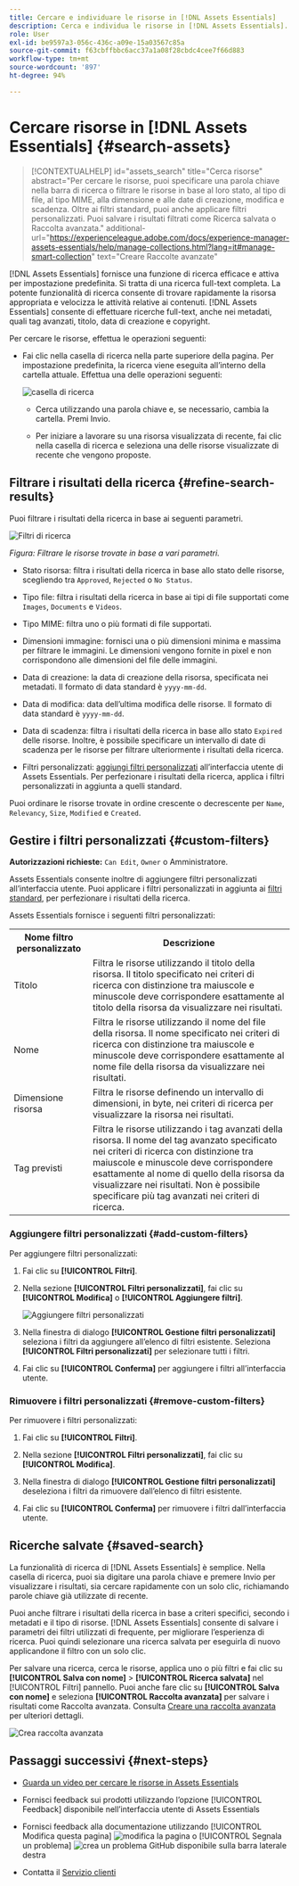 ```yaml
---
title: Cercare e individuare le risorse in [!DNL Assets Essentials]
description: Cerca e individua le risorse in [!DNL Assets Essentials].
role: User
exl-id: be9597a3-056c-436c-a09e-15a03567c85a
source-git-commit: f63cbffbbc6acc37a1a08f28cbdc4cee7f66d883
workflow-type: tm+mt
source-wordcount: '897'
ht-degree: 94%

---
```


# Cercare risorse in [!DNL Assets Essentials] {#search-assets}

>[!CONTEXTUALHELP]
>id="assets_search"
>title="Cerca risorse"
>abstract="Per cercare le risorse, puoi specificare una parola chiave nella barra di ricerca o filtrare le risorse in base al loro stato, al tipo di file, al tipo MIME, alla dimensione e alle date di creazione, modifica e scadenza. Oltre ai filtri standard, puoi anche applicare filtri personalizzati. Puoi salvare i risultati filtrati come Ricerca salvata o Raccolta avanzata."
>additional-url="https://experienceleague.adobe.com/docs/experience-manager-assets-essentials/help/manage-collections.html?lang=it#manage-smart-collection" text="Creare Raccolte avanzate"

[!DNL Assets Essentials] fornisce una funzione di ricerca efficace e attiva per impostazione predefinita. Si tratta di una ricerca full-text completa. La potente funzionalità di ricerca consente di trovare rapidamente la risorsa appropriata e velocizza le attività relative ai contenuti. [!DNL Assets Essentials] consente di effettuare ricerche full-text, anche nei metadati, quali tag avanzati, titolo, data di creazione e copyright.

Per cercare le risorse, effettua le operazioni seguenti:

* Fai clic nella casella di ricerca nella parte superiore della pagina. Per impostazione predefinita, la ricerca viene eseguita all’interno della cartella attuale. Effettua una delle operazioni seguenti:

   ![casella di ricerca](assets/search-box.png)

   * Cerca utilizzando una parola chiave e, se necessario, cambia la cartella. Premi Invio.

   * Per iniziare a lavorare su una risorsa visualizzata di recente, fai clic nella casella di ricerca e seleziona una delle risorse visualizzate di recente che vengono proposte.

## Filtrare i risultati della ricerca {#refine-search-results}

Puoi filtrare i risultati della ricerca in base ai seguenti parametri.

![Filtri di ricerca](assets/filters1.png)

*Figura: Filtrare le risorse trovate in base a vari parametri.*

* Stato risorsa: filtra i risultati della ricerca in base allo stato delle risorse, scegliendo tra `Approved`, `Rejected` o `No Status`.

* Tipo file: filtra i risultati della ricerca in base ai tipi di file supportati come `Images`, `Documents` e `Videos`.
* Tipo MIME: filtra uno o più formati di file supportati. <!-- TBD:  [supported file formats](/help/supported-file-formats.md). -->
* Dimensioni immagine: fornisci una o più dimensioni minima e massima per filtrare le immagini. Le dimensioni vengono fornite in pixel e non corrispondono alle dimensioni del file delle immagini.
* Data di creazione: la data di creazione della risorsa, specificata nei metadati. Il formato di data standard è `yyyy-mm-dd`.
* Data di modifica: data dell’ultima modifica delle risorse. Il formato di data standard è `yyyy-mm-dd`.

* Data di scadenza: filtra i risultati della ricerca in base allo stato `Expired` delle risorse. Inoltre, è possibile specificare un intervallo di date di scadenza per le risorse per filtrare ulteriormente i risultati della ricerca.

* Filtri personalizzati: [aggiungi filtri personalizzati](#custom-filters) all’interfaccia utente di Assets Essentials. Per perfezionare i risultati della ricerca, applica i filtri personalizzati in aggiunta a quelli standard.

Puoi ordinare le risorse trovate in ordine crescente o decrescente per `Name`, `Relevancy`, `Size`, `Modified` e `Created`.

## Gestire i filtri personalizzati {#custom-filters}

**Autorizzazioni richieste:** `Can Edit`, `Owner` o Amministratore.

Assets Essentials consente inoltre di aggiungere filtri personalizzati all’interfaccia utente. Puoi applicare i filtri personalizzati in aggiunta ai [filtri standard](#refine-search-results), per perfezionare i risultati della ricerca.

Assets Essentials fornisce i seguenti filtri personalizzati:

<table>
    <tbody>
     <tr>
      <th><strong>Nome filtro personalizzato</strong></th>
      <th><strong>Descrizione</strong></th>
     </tr>
     <tr>
      <td>Titolo</td>
      <td>Filtra le risorse utilizzando il titolo della risorsa. Il titolo specificato nei criteri di ricerca con distinzione tra maiuscole e minuscole deve corrispondere esattamente al titolo della risorsa da visualizzare nei risultati.</td>
     </tr>
     <tr>
      <td>Nome</td>
      <td>Filtra le risorse utilizzando il nome del file della risorsa. Il nome specificato nei criteri di ricerca con distinzione tra maiuscole e minuscole deve corrispondere esattamente al nome file della risorsa da visualizzare nei risultati.</td>
     </tr>
     <tr>
      <td>Dimensione risorsa</td>
      <td>Filtra le risorse definendo un intervallo di dimensioni, in byte, nei criteri di ricerca per visualizzare la risorsa nei risultati.</td>
     </tr>
     <tr>
      <td>Tag previsti</td>
      <td>Filtra le risorse utilizzando i tag avanzati della risorsa. Il nome del tag avanzato specificato nei criteri di ricerca con distinzione tra maiuscole e minuscole deve corrispondere esattamente al nome di quello della risorsa da visualizzare nei risultati. Non è possibile specificare più tag avanzati nei criteri di ricerca.</td>
     </tr>    
    </tbody>
   </table>

<!--
   You can use a wildcard operator (*) to enable Assets Essentials to display assets in the results that partially match the search criteria. For example, if you define <b>ma*</b> as the search criteria, Assets Essentials displays assets with title, such as, market, marketing, man, manchester, and so on in the results.

   You can use a wildcard operator (*) to enable Assets Essentials to display assets in the results that partially match the search criteria.

   You can use a wildcard operator (*) to enable Assets Essentials to display assets in the results that partially match the search criteria. You can specify multiple smart tags separated by a comma in the search criteria.

   -->

### Aggiungere filtri personalizzati {#add-custom-filters}

Per aggiungere filtri personalizzati:

1. Fai clic su **[!UICONTROL Filtri]**.

1. Nella sezione **[!UICONTROL Filtri personalizzati]**, fai clic su **[!UICONTROL Modifica]** o **[!UICONTROL Aggiungere filtri]**.

   ![Aggiungere filtri personalizzati](assets/add-custom-filters.png)

1. Nella finestra di dialogo **[!UICONTROL Gestione filtri personalizzati]** seleziona i filtri da aggiungere all’elenco di filtri esistente. Seleziona **[!UICONTROL Filtri personalizzati]** per selezionare tutti i filtri.

1. Fai clic su **[!UICONTROL Conferma]** per aggiungere i filtri all’interfaccia utente.

### Rimuovere i filtri personalizzati {#remove-custom-filters}

Per rimuovere i filtri personalizzati:

1. Fai clic su **[!UICONTROL Filtri]**.

1. Nella sezione **[!UICONTROL Filtri personalizzati]**, fai clic su **[!UICONTROL Modifica]**.

1. Nella finestra di dialogo **[!UICONTROL Gestione filtri personalizzati]** deseleziona i filtri da rimuovere dall’elenco di filtri esistente.

1. Fai clic su **[!UICONTROL Conferma]** per rimuovere i filtri dall’interfaccia utente.


## Ricerche salvate {#saved-search}

La funzionalità di ricerca di [!DNL Assets Essentials] è semplice. Nella casella di ricerca, puoi sia digitare una parola chiave e premere Invio per visualizzare i risultati, sia cercare rapidamente con un solo clic, richiamando parole chiave già utilizzate di recente.

Puoi anche filtrare i risultati della ricerca in base a criteri specifici, secondo i metadati e il tipo di risorse. [!DNL Assets Essentials] consente di salvare i parametri dei filtri utilizzati di frequente, per migliorare l’esperienza di ricerca. Puoi quindi selezionare una ricerca salvata per eseguirla di nuovo applicandone il filtro con un solo clic.

Per salvare una ricerca, cerca le risorse, applica uno o più filtri e fai clic su **[!UICONTROL Salva con nome]** > **[!UICONTROL Ricerca salvata]** nel [!UICONTROL Filtri] pannello. Puoi anche fare clic su **[!UICONTROL Salva con nome]** e seleziona **[!UICONTROL Raccolta avanzata]** per salvare i risultati come Raccolta avanzata. Consulta [Creare una raccolta avanzata](manage-collections.md#create-a-smart-collection) per ulteriori dettagli.

![Crea raccolta avanzata](assets/create-smart-collection.png)

<!-- TBD: Search behavior. Full-text search. Ranking and rank boosts. Hidden assets.
Report poor UX that users can only save a filtered search and not a simple search.
.
Are other supported files fully indexed and support full-text search? Eg. audio/videos files can at best have metadata indexed.
Anything about ranking of assets displayed in search results?

What about temporarily hiding an asset (suspending search on it) from the search results? If an asset is undergoing review collaboration, should it be used by others? Should it be hidden in search?

When userA is searching and userB add an asset that matches search results, will the asset display in search as soon as userA refreshes the page? Assuming indexing is near real-time. May not be so for bulk uploads.
-->

## Passaggi successivi {#next-steps}

* [Guarda un video per cercare le risorse in Assets Essentials](https://experienceleague.adobe.com/docs/experience-manager-learn/assets-essentials/basics/using.html?lang=it)

* Fornisci feedback sui prodotti utilizzando l’opzione [!UICONTROL Feedback] disponibile nell’interfaccia utente di Assets Essentials

* Fornisci feedback alla documentazione utilizzando [!UICONTROL Modifica questa pagina] ![modifica la pagina](assets/do-not-localize/edit-page.png) o [!UICONTROL Segnala un problema] ![crea un problema GitHub](assets/do-not-localize/github-issue.png) disponibile sulla barra laterale destra

* Contatta il [Servizio clienti](https://experienceleague.adobe.com/?support-solution=General&amp;lang=it#support)
